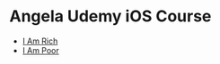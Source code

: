 # Angela Udemy iOS Course

- [I Am Rich](https://github.com/pradyotprksh/development_learning/tree/main/ios/ios_angela_udemy/i_am_rich)
- [I Am Poor](https://github.com/pradyotprksh/development_learning/tree/main/ios/ios_angela_udemy/i_am_poor)
